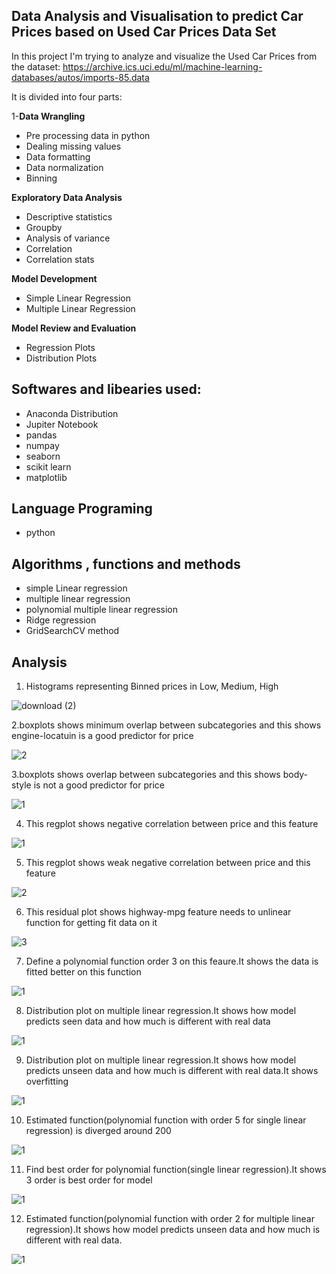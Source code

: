 ## Data Analysis and Visualisation to predict Car Prices based on Used Car Prices Data Set
In this project I'm trying to analyze and visualize the Used Car Prices from the dataset: https://archive.ics.uci.edu/ml/machine-learning-databases/autos/imports-85.data

It is divided into four parts:

1-**Data Wrangling**

- Pre processing data in python
- Dealing missing values
- Data formatting
- Data normalization
- Binning

**Exploratory Data Analysis**

- Descriptive statistics
- Groupby
- Analysis of variance
- Correlation
- Correlation stats

**Model Development**

- Simple Linear Regression
- Multiple Linear Regression

**Model Review and Evaluation**

- Regression Plots
- Distribution Plots

## Softwares and libearies used: ##
- Anaconda Distribution
- Jupiter Notebook
- pandas
- numpay
- seaborn
- scikit learn
- matplotlib
## Language Programing ##
- python
## Algorithms , functions and methods ##
- simple Linear regression
- multiple linear regression
- polynomial multiple linear regression
- Ridge regression
- GridSearchCV method
## Analysis ##

1. Histograms representing Binned prices in Low, Medium, High

![download (2)](https://user-images.githubusercontent.com/56628918/87134843-84adf800-c299-11ea-899d-ffdaa4599788.png)

2.boxplots shows minimum overlap between subcategories and this shows  engine-locatuin is a good predictor for price 

![2](https://user-images.githubusercontent.com/56628918/87138995-90042200-c29f-11ea-91e5-6c213d3f09d1.png)

3.boxplots shows  overlap between subcategories and this shows  body-style is not a good predictor for price 

![1](https://user-images.githubusercontent.com/56628918/87139315-13257800-c2a0-11ea-8abc-dbfa05e50bbe.png)

4. This regplot  shows negative correlation  between price and this feature

![1](https://user-images.githubusercontent.com/56628918/87139884-eb82df80-c2a0-11ea-83a3-e7c36f88f796.png)

5. This regplot  shows weak  negative correlation  between price and this feature

![2](https://user-images.githubusercontent.com/56628918/87140561-0144d480-c2a2-11ea-854e-b0cafeac6803.png)

6. This residual plot shows highway-mpg feature needs to  unlinear function for  getting fit data on it 

![3](https://user-images.githubusercontent.com/56628918/87140674-2fc2af80-c2a2-11ea-8b63-845cbfab1f9b.png)

7. Define a polynomial function order 3 on  this feaure.It shows the data is fitted better on this function

![1](https://user-images.githubusercontent.com/56628918/87141635-a1e7c400-c2a3-11ea-8cc5-75921aa00f59.png)

8. Distribution plot on multiple linear regression.It shows how model predicts seen data and how much is different with real data

![1](https://user-images.githubusercontent.com/56628918/87142093-51bd3180-c2a4-11ea-9b1a-6232975a9cce.png)

9. Distribution plot on multiple linear regression.It shows how model predicts unseen data and how much is different with real data.It shows overfitting

![1](https://user-images.githubusercontent.com/56628918/87142779-4fa7a280-c2a5-11ea-97ca-74b75b13c15d.png)

10. Estimated function(polynomial function with order 5 for single linear regression) is diverged around 200

![1](https://user-images.githubusercontent.com/56628918/87143302-2a676400-c2a6-11ea-996a-ccecb0a9e698.png)

11. Find best order for polynomial function(single linear regression).It shows 3 order is best order for model

![1](https://user-images.githubusercontent.com/56628918/87143578-a19cf800-c2a6-11ea-8a3d-44f613765791.png)

12. Estimated function(polynomial function with order 2 for multiple linear regression).It shows how model predicts unseen data and how much is different with real data.

![1](https://user-images.githubusercontent.com/56628918/87144011-62bb7200-c2a7-11ea-8a30-341c13b31113.png)




